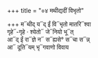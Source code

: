 +++
title = "०४ मथीद्यदीं विभृतो"

+++
म᳓थीद् य᳓द् ईं वि᳓भृतो मातरि᳓श्वा  
गृहे᳓-गृहे · श्येतो᳓ जे᳓नियो भू᳓त्  
आ᳓द् ईं रा᳓ज्ञे न᳓ स᳓ह्यसे° स᳓चा स᳓न्न्  
आ᳓ दूति᳓यम् भृ᳓गवाणो विवाय